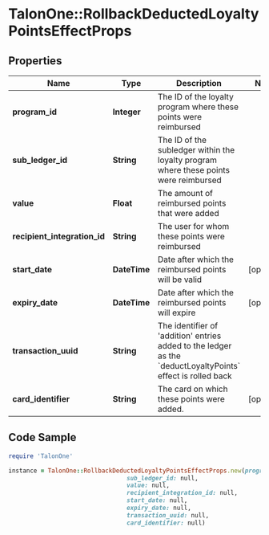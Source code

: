 # TalonOne::RollbackDeductedLoyaltyPointsEffectProps

## Properties

Name | Type | Description | Notes
------------ | ------------- | ------------- | -------------
**program_id** | **Integer** | The ID of the loyalty program where these points were reimbursed | 
**sub_ledger_id** | **String** | The ID of the subledger within the loyalty program where these points were reimbursed | 
**value** | **Float** | The amount of reimbursed points that were added | 
**recipient_integration_id** | **String** | The user for whom these points were reimbursed | 
**start_date** | **DateTime** | Date after which the reimbursed points will be valid | [optional] 
**expiry_date** | **DateTime** | Date after which the reimbursed points will expire | [optional] 
**transaction_uuid** | **String** | The identifier of &#39;addition&#39; entries added to the ledger as the &#x60;deductLoyaltyPoints&#x60; effect is rolled back | 
**card_identifier** | **String** | The card on which these points were added. | [optional] 

## Code Sample

```ruby
require 'TalonOne'

instance = TalonOne::RollbackDeductedLoyaltyPointsEffectProps.new(program_id: null,
                                 sub_ledger_id: null,
                                 value: null,
                                 recipient_integration_id: null,
                                 start_date: null,
                                 expiry_date: null,
                                 transaction_uuid: null,
                                 card_identifier: null)
```


